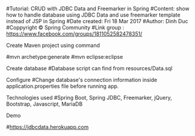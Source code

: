 #Tutorial: CRUD with JDBC Data and Freemarker in Spring #Content: show how to handle database using JDBC Data and use freemarker template instead of JSP in Spring #Date created: Fri 18 Mar 2017
#Author: Dinh Duc
#Coppyright © Spring Community
#Link group : https://www.facebook.com/groups/1811052582478351/

Create Maven project using command

#mvn archetype:generate #mvn eclipse:eclipse

Create database #Database script can find from resources/Data.sql

Configure #Change database's connection information inside application.properties file before running app.

Technologies used #Spring Boot, Spring JDBC, Freemarker, jQuery, Bootstrap, Javascript, MariaDB

Demo

#https://jdbcdata.herokuapp.com